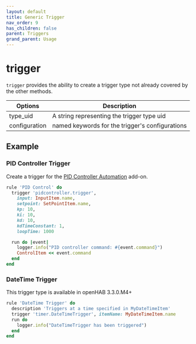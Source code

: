 ```yaml
---
layout: default
title: Generic Trigger
nav_order: 9
has_children: false
parent: Triggers
grand_parent: Usage
---
```


# trigger

`trigger` provides the ability to create a trigger type not already covered by the other methods.

| Options       | Description                                     |
| ------------- | ----------------------------------------------- |
| type_uid      | A string representing the trigger type uid      |
| configuration | named keywords for the trigger's configurations |

## Example

### PID Controller Trigger

Create a trigger for the [PID Controller Automation](https://www.openhab.org/addons/automation/pidcontroller/) add-on.

```ruby
rule 'PID Control' do
  trigger 'pidcontroller.trigger',
    input: InputItem.name,
    setpoint: SetPointItem.name,
    kp: 10,
    ki: 10,
    kd: 10,
    kdTimeConstant: 1,
    loopTime: 1000

  run do |event|
    logger.info("PID controller command: #{event.command}")
    ControlItem << event.command
  end
end
```

### DateTime Trigger

This trigger type is available in openHAB 3.3.0.M4+

```ruby
rule 'DateTime Trigger' do
  description 'Triggers at a time specified in MyDateTimeItem'
  trigger 'timer.DateTimeTrigger', itemName: MyDateTimeItem.name
  run do 
    logger.info("DateTimeTrigger has been triggered")
  end
end
```
